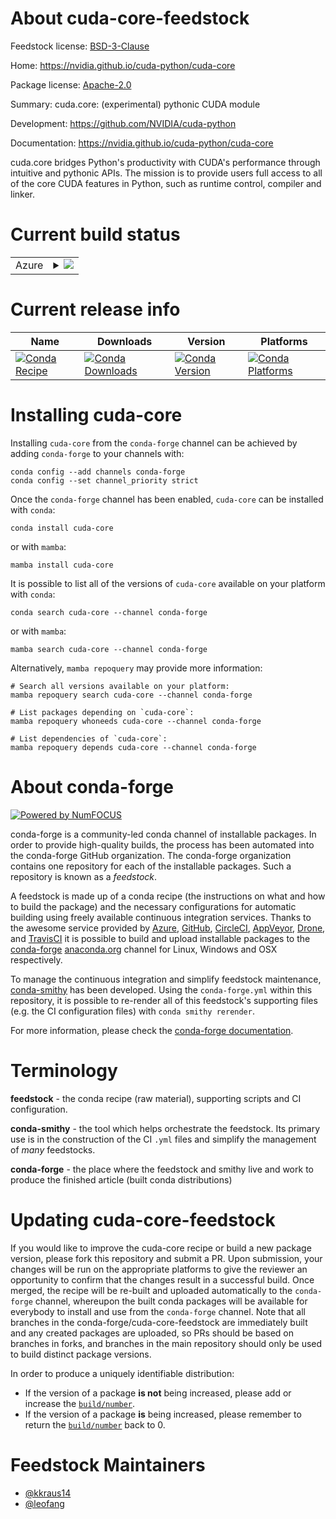 About cuda-core-feedstock
=========================

Feedstock license: [BSD-3-Clause](https://github.com/conda-forge/cuda-core-feedstock/blob/main/LICENSE.txt)

Home: https://nvidia.github.io/cuda-python/cuda-core

Package license: [Apache-2.0](https://github.com/NVIDIA/cuda-python/blob/main/cuda_core/LICENSE)

Summary: cuda.core: (experimental) pythonic CUDA module

Development: https://github.com/NVIDIA/cuda-python

Documentation: https://nvidia.github.io/cuda-python/cuda-core

cuda.core bridges Python's productivity with CUDA's performance through intuitive and pythonic APIs.
The mission is to provide users full access to all of the core CUDA features in Python, such as
runtime control, compiler and linker.


Current build status
====================


<table>
    
  <tr>
    <td>Azure</td>
    <td>
      <details>
        <summary>
          <a href="https://dev.azure.com/conda-forge/feedstock-builds/_build/latest?definitionId=26664&branchName=main">
            <img src="https://dev.azure.com/conda-forge/feedstock-builds/_apis/build/status/cuda-core-feedstock?branchName=main">
          </a>
        </summary>
        <table>
          <thead><tr><th>Variant</th><th>Status</th></tr></thead>
          <tbody><tr>
              <td>linux_64_cuda_major_version12python3.10.____cpython</td>
              <td>
                <a href="https://dev.azure.com/conda-forge/feedstock-builds/_build/latest?definitionId=26664&branchName=main">
                  <img src="https://dev.azure.com/conda-forge/feedstock-builds/_apis/build/status/cuda-core-feedstock?branchName=main&jobName=linux&configuration=linux%20linux_64_cuda_major_version12python3.10.____cpython" alt="variant">
                </a>
              </td>
            </tr><tr>
              <td>linux_64_cuda_major_version12python3.11.____cpython</td>
              <td>
                <a href="https://dev.azure.com/conda-forge/feedstock-builds/_build/latest?definitionId=26664&branchName=main">
                  <img src="https://dev.azure.com/conda-forge/feedstock-builds/_apis/build/status/cuda-core-feedstock?branchName=main&jobName=linux&configuration=linux%20linux_64_cuda_major_version12python3.11.____cpython" alt="variant">
                </a>
              </td>
            </tr><tr>
              <td>linux_64_cuda_major_version12python3.12.____cpython</td>
              <td>
                <a href="https://dev.azure.com/conda-forge/feedstock-builds/_build/latest?definitionId=26664&branchName=main">
                  <img src="https://dev.azure.com/conda-forge/feedstock-builds/_apis/build/status/cuda-core-feedstock?branchName=main&jobName=linux&configuration=linux%20linux_64_cuda_major_version12python3.12.____cpython" alt="variant">
                </a>
              </td>
            </tr><tr>
              <td>linux_64_cuda_major_version12python3.13.____cp313</td>
              <td>
                <a href="https://dev.azure.com/conda-forge/feedstock-builds/_build/latest?definitionId=26664&branchName=main">
                  <img src="https://dev.azure.com/conda-forge/feedstock-builds/_apis/build/status/cuda-core-feedstock?branchName=main&jobName=linux&configuration=linux%20linux_64_cuda_major_version12python3.13.____cp313" alt="variant">
                </a>
              </td>
            </tr><tr>
              <td>linux_64_cuda_major_version13python3.10.____cpython</td>
              <td>
                <a href="https://dev.azure.com/conda-forge/feedstock-builds/_build/latest?definitionId=26664&branchName=main">
                  <img src="https://dev.azure.com/conda-forge/feedstock-builds/_apis/build/status/cuda-core-feedstock?branchName=main&jobName=linux&configuration=linux%20linux_64_cuda_major_version13python3.10.____cpython" alt="variant">
                </a>
              </td>
            </tr><tr>
              <td>linux_64_cuda_major_version13python3.11.____cpython</td>
              <td>
                <a href="https://dev.azure.com/conda-forge/feedstock-builds/_build/latest?definitionId=26664&branchName=main">
                  <img src="https://dev.azure.com/conda-forge/feedstock-builds/_apis/build/status/cuda-core-feedstock?branchName=main&jobName=linux&configuration=linux%20linux_64_cuda_major_version13python3.11.____cpython" alt="variant">
                </a>
              </td>
            </tr><tr>
              <td>linux_64_cuda_major_version13python3.12.____cpython</td>
              <td>
                <a href="https://dev.azure.com/conda-forge/feedstock-builds/_build/latest?definitionId=26664&branchName=main">
                  <img src="https://dev.azure.com/conda-forge/feedstock-builds/_apis/build/status/cuda-core-feedstock?branchName=main&jobName=linux&configuration=linux%20linux_64_cuda_major_version13python3.12.____cpython" alt="variant">
                </a>
              </td>
            </tr><tr>
              <td>linux_64_cuda_major_version13python3.13.____cp313</td>
              <td>
                <a href="https://dev.azure.com/conda-forge/feedstock-builds/_build/latest?definitionId=26664&branchName=main">
                  <img src="https://dev.azure.com/conda-forge/feedstock-builds/_apis/build/status/cuda-core-feedstock?branchName=main&jobName=linux&configuration=linux%20linux_64_cuda_major_version13python3.13.____cp313" alt="variant">
                </a>
              </td>
            </tr><tr>
              <td>win_64_cuda_major_version12python3.10.____cpython</td>
              <td>
                <a href="https://dev.azure.com/conda-forge/feedstock-builds/_build/latest?definitionId=26664&branchName=main">
                  <img src="https://dev.azure.com/conda-forge/feedstock-builds/_apis/build/status/cuda-core-feedstock?branchName=main&jobName=win&configuration=win%20win_64_cuda_major_version12python3.10.____cpython" alt="variant">
                </a>
              </td>
            </tr><tr>
              <td>win_64_cuda_major_version12python3.11.____cpython</td>
              <td>
                <a href="https://dev.azure.com/conda-forge/feedstock-builds/_build/latest?definitionId=26664&branchName=main">
                  <img src="https://dev.azure.com/conda-forge/feedstock-builds/_apis/build/status/cuda-core-feedstock?branchName=main&jobName=win&configuration=win%20win_64_cuda_major_version12python3.11.____cpython" alt="variant">
                </a>
              </td>
            </tr><tr>
              <td>win_64_cuda_major_version12python3.12.____cpython</td>
              <td>
                <a href="https://dev.azure.com/conda-forge/feedstock-builds/_build/latest?definitionId=26664&branchName=main">
                  <img src="https://dev.azure.com/conda-forge/feedstock-builds/_apis/build/status/cuda-core-feedstock?branchName=main&jobName=win&configuration=win%20win_64_cuda_major_version12python3.12.____cpython" alt="variant">
                </a>
              </td>
            </tr><tr>
              <td>win_64_cuda_major_version12python3.13.____cp313</td>
              <td>
                <a href="https://dev.azure.com/conda-forge/feedstock-builds/_build/latest?definitionId=26664&branchName=main">
                  <img src="https://dev.azure.com/conda-forge/feedstock-builds/_apis/build/status/cuda-core-feedstock?branchName=main&jobName=win&configuration=win%20win_64_cuda_major_version12python3.13.____cp313" alt="variant">
                </a>
              </td>
            </tr><tr>
              <td>win_64_cuda_major_version13python3.10.____cpython</td>
              <td>
                <a href="https://dev.azure.com/conda-forge/feedstock-builds/_build/latest?definitionId=26664&branchName=main">
                  <img src="https://dev.azure.com/conda-forge/feedstock-builds/_apis/build/status/cuda-core-feedstock?branchName=main&jobName=win&configuration=win%20win_64_cuda_major_version13python3.10.____cpython" alt="variant">
                </a>
              </td>
            </tr><tr>
              <td>win_64_cuda_major_version13python3.11.____cpython</td>
              <td>
                <a href="https://dev.azure.com/conda-forge/feedstock-builds/_build/latest?definitionId=26664&branchName=main">
                  <img src="https://dev.azure.com/conda-forge/feedstock-builds/_apis/build/status/cuda-core-feedstock?branchName=main&jobName=win&configuration=win%20win_64_cuda_major_version13python3.11.____cpython" alt="variant">
                </a>
              </td>
            </tr><tr>
              <td>win_64_cuda_major_version13python3.12.____cpython</td>
              <td>
                <a href="https://dev.azure.com/conda-forge/feedstock-builds/_build/latest?definitionId=26664&branchName=main">
                  <img src="https://dev.azure.com/conda-forge/feedstock-builds/_apis/build/status/cuda-core-feedstock?branchName=main&jobName=win&configuration=win%20win_64_cuda_major_version13python3.12.____cpython" alt="variant">
                </a>
              </td>
            </tr><tr>
              <td>win_64_cuda_major_version13python3.13.____cp313</td>
              <td>
                <a href="https://dev.azure.com/conda-forge/feedstock-builds/_build/latest?definitionId=26664&branchName=main">
                  <img src="https://dev.azure.com/conda-forge/feedstock-builds/_apis/build/status/cuda-core-feedstock?branchName=main&jobName=win&configuration=win%20win_64_cuda_major_version13python3.13.____cp313" alt="variant">
                </a>
              </td>
            </tr>
          </tbody>
        </table>
      </details>
    </td>
  </tr>
</table>

Current release info
====================

| Name | Downloads | Version | Platforms |
| --- | --- | --- | --- |
| [![Conda Recipe](https://img.shields.io/badge/recipe-cuda--core-green.svg)](https://anaconda.org/conda-forge/cuda-core) | [![Conda Downloads](https://img.shields.io/conda/dn/conda-forge/cuda-core.svg)](https://anaconda.org/conda-forge/cuda-core) | [![Conda Version](https://img.shields.io/conda/vn/conda-forge/cuda-core.svg)](https://anaconda.org/conda-forge/cuda-core) | [![Conda Platforms](https://img.shields.io/conda/pn/conda-forge/cuda-core.svg)](https://anaconda.org/conda-forge/cuda-core) |

Installing cuda-core
====================

Installing `cuda-core` from the `conda-forge` channel can be achieved by adding `conda-forge` to your channels with:

```
conda config --add channels conda-forge
conda config --set channel_priority strict
```

Once the `conda-forge` channel has been enabled, `cuda-core` can be installed with `conda`:

```
conda install cuda-core
```

or with `mamba`:

```
mamba install cuda-core
```

It is possible to list all of the versions of `cuda-core` available on your platform with `conda`:

```
conda search cuda-core --channel conda-forge
```

or with `mamba`:

```
mamba search cuda-core --channel conda-forge
```

Alternatively, `mamba repoquery` may provide more information:

```
# Search all versions available on your platform:
mamba repoquery search cuda-core --channel conda-forge

# List packages depending on `cuda-core`:
mamba repoquery whoneeds cuda-core --channel conda-forge

# List dependencies of `cuda-core`:
mamba repoquery depends cuda-core --channel conda-forge
```


About conda-forge
=================

[![Powered by
NumFOCUS](https://img.shields.io/badge/powered%20by-NumFOCUS-orange.svg?style=flat&colorA=E1523D&colorB=007D8A)](https://numfocus.org)

conda-forge is a community-led conda channel of installable packages.
In order to provide high-quality builds, the process has been automated into the
conda-forge GitHub organization. The conda-forge organization contains one repository
for each of the installable packages. Such a repository is known as a *feedstock*.

A feedstock is made up of a conda recipe (the instructions on what and how to build
the package) and the necessary configurations for automatic building using freely
available continuous integration services. Thanks to the awesome service provided by
[Azure](https://azure.microsoft.com/en-us/services/devops/), [GitHub](https://github.com/),
[CircleCI](https://circleci.com/), [AppVeyor](https://www.appveyor.com/),
[Drone](https://cloud.drone.io/welcome), and [TravisCI](https://travis-ci.com/)
it is possible to build and upload installable packages to the
[conda-forge](https://anaconda.org/conda-forge) [anaconda.org](https://anaconda.org/)
channel for Linux, Windows and OSX respectively.

To manage the continuous integration and simplify feedstock maintenance,
[conda-smithy](https://github.com/conda-forge/conda-smithy) has been developed.
Using the ``conda-forge.yml`` within this repository, it is possible to re-render all of
this feedstock's supporting files (e.g. the CI configuration files) with ``conda smithy rerender``.

For more information, please check the [conda-forge documentation](https://conda-forge.org/docs/).

Terminology
===========

**feedstock** - the conda recipe (raw material), supporting scripts and CI configuration.

**conda-smithy** - the tool which helps orchestrate the feedstock.
                   Its primary use is in the construction of the CI ``.yml`` files
                   and simplify the management of *many* feedstocks.

**conda-forge** - the place where the feedstock and smithy live and work to
                  produce the finished article (built conda distributions)


Updating cuda-core-feedstock
============================

If you would like to improve the cuda-core recipe or build a new
package version, please fork this repository and submit a PR. Upon submission,
your changes will be run on the appropriate platforms to give the reviewer an
opportunity to confirm that the changes result in a successful build. Once
merged, the recipe will be re-built and uploaded automatically to the
`conda-forge` channel, whereupon the built conda packages will be available for
everybody to install and use from the `conda-forge` channel.
Note that all branches in the conda-forge/cuda-core-feedstock are
immediately built and any created packages are uploaded, so PRs should be based
on branches in forks, and branches in the main repository should only be used to
build distinct package versions.

In order to produce a uniquely identifiable distribution:
 * If the version of a package **is not** being increased, please add or increase
   the [``build/number``](https://docs.conda.io/projects/conda-build/en/latest/resources/define-metadata.html#build-number-and-string).
 * If the version of a package **is** being increased, please remember to return
   the [``build/number``](https://docs.conda.io/projects/conda-build/en/latest/resources/define-metadata.html#build-number-and-string)
   back to 0.

Feedstock Maintainers
=====================

* [@kkraus14](https://github.com/kkraus14/)
* [@leofang](https://github.com/leofang/)

